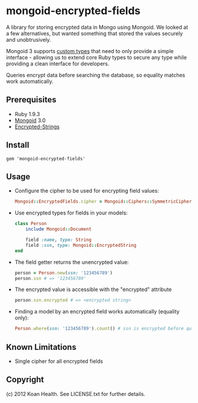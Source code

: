 mongoid-encrypted-fields
========================

A library for storing encrypted data in Mongo using Mongoid.  We looked at a few alternatives, but wanted something that stored the values securely and unobtrusively.

Mongoid 3 supports [custom types](http://mongoid.org/en/mongoid/docs/documents.html) that need to only provide a simple interface - allowing us to extend core Ruby types to secure any type while providing a clean interface for developers.

Queries encrypt data before searching the database, so equality matches work automatically.

## Prerequisites
* Ruby 1.9.3
* [Mongoid](http://mongoid.org) 3.0
* [Encrypted-Strings](https://github.com/pluginaweek/encrypted_strings)

## Install
    gem 'mongoid-encrypted-fields'

## Usage
* Configure the cipher to be used for encrypting field values:
    ```Ruby
    Mongoid::EncryptedFields.cipher = Mongoid::Ciphers::SymmetricCipher.new(algorithm: 'aes-256-cbc', password: ENV['MY_PASSWORD']) # find a secure way to get your password
    ```
* Use encrypted types for fields in your models:
    ```Ruby
    class Person
        include Mongoid::Document

        field :name, type: String
        field :ssn, type: Mongoid::EncryptedString
    end
    ```
* The field getter returns the unencrypted value:
    ```Ruby
    person = Person.new(ssn: '123456789')
    person.ssn # => '123456789'
    ```
* The encrypted value is accessible with the "encrypted" attribute
    ```Ruby
    person.ssn.encrypted # => <encrypted string>
    ```
* Finding a model by an encrypted field works automatically (equality only):
    ```Ruby
    Person.where(ssn: '123456789').count() # ssn is encrypted before querying the database
    ```

## Known Limitations
* Single cipher for all encrypted fields

## Copyright
(c) 2012 Koan Health. See LICENSE.txt for further details.